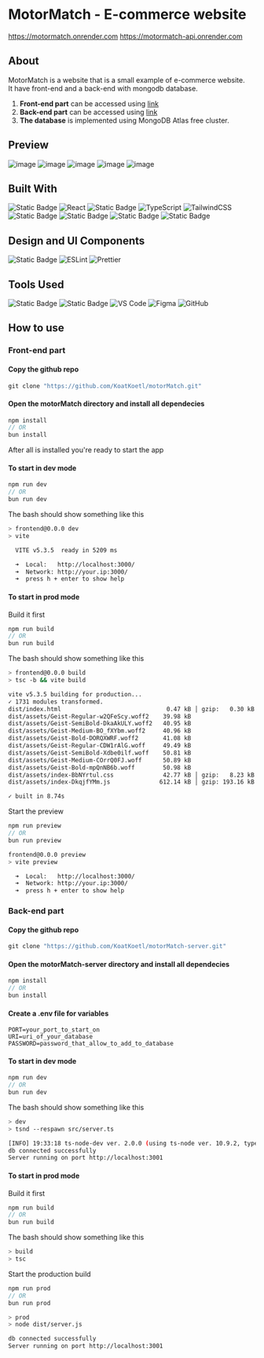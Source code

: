 # MotorMatch - E-commerce website
https://motormatch.onrender.com
https://motormatch-api.onrender.com
## About
MotorMatch is a website that is a small example of e-commerce website. </br>
It have front-end and a back-end with mongodb database. <br>
1. **Front-end part** can be accessed using <a href="https://github.com/KoatKoetl/motorMatch" target="blank">link</a> 
2. **Back-end part** can be accessed using <a href="https://github.com/KoatKoetl/motorMatch-server" target="blank">link</a> 
3. **The database** is implemented using MongoDB Atlas free cluster.

## Preview


![image](https://github.com/user-attachments/assets/aa289ec9-844b-458f-b204-09f08c4686ac)
![image](https://github.com/user-attachments/assets/41237c30-2f1d-400c-8e71-8db958937cd3)
![image](https://github.com/user-attachments/assets/e05baa06-88a4-4adb-888b-3d1f6ff787bc)
![image](https://github.com/user-attachments/assets/0494f371-eee5-4c7d-be42-ffc6ba355fcc)
![image](https://github.com/user-attachments/assets/91224837-6231-4266-89be-2b0af062847c)

## Built With

![Static Badge](https://img.shields.io/badge/MongoDB-white?style=for-the-badge&logo=mongodb&logoColor=green)
![React](https://img.shields.io/badge/React-61DAFB?style=for-the-badge&logo=react&logoColor=black)
![Static Badge](https://img.shields.io/badge/Vite-darkblue?style=for-the-badge&logo=vite&logoColor=yellow)
![TypeScript](https://img.shields.io/badge/TypeScript-007ACC?style=for-the-badge&logo=typescript&logoColor=white)
![TailwindCSS](https://img.shields.io/badge/TailwindCSS-38B2AC?style=for-the-badge&logo=tailwind-css&logoColor=white)
![Static Badge](https://img.shields.io/badge/Redux-red?style=for-the-badge&logo=redux&logoColor=white)
![Static Badge](https://img.shields.io/badge/Express-gray?style=for-the-badge&logo=express&logoColor=white)
![Static Badge](https://img.shields.io/badge/Zod-black?style=for-the-badge&logo=zod&logoColor=blue)
![Static Badge](https://img.shields.io/badge/Docker-black?style=for-the-badge&logo=docker)


## Design and UI Components

![Static Badge](https://img.shields.io/badge/RadixUI-white?style=for-the-badge&logo=radixui&logoColor=black)
![ESLint](https://img.shields.io/badge/ESLint-4B32C3?style=for-the-badge&logo=eslint&logoColor=white)
![Prettier](https://img.shields.io/badge/Prettier-F7B93E?style=for-the-badge&logo=prettier&logoColor=black)

## Tools Used

![Static Badge](https://img.shields.io/badge/Render-white?style=for-the-badge&logo=render&logoColor=black)
![Static Badge](https://img.shields.io/badge/git-white?style=for-the-badge&logo=git&logoColor=orange)
![VS Code](https://img.shields.io/badge/VS%20Code-007ACC?style=for-the-badge&logo=visual-studio-code&logoColor=white)
![Figma](https://img.shields.io/badge/Figma-F24E1E?style=for-the-badge&logo=figma&logoColor=white)
![GitHub](https://img.shields.io/badge/GitHub-181717?style=for-the-badge&logo=github&logoColor=white)

## How to use

### Front-end part

#### Copy the github repo
```js
git clone "https://github.com/KoatKoetl/motorMatch.git"
```

#### Open the motorMatch directory and install all dependecies
```js
npm install
// OR
bun install
```

After all is installed you're ready to start the app

#### To start in dev mode
```js
npm run dev
// OR
bun run dev
```

The bash should show something like this
```bash
> frontend@0.0.0 dev
> vite

  VITE v5.3.5  ready in 5209 ms

  ➜  Local:   http://localhost:3000/  
  ➜  Network: http://your.ip:3000/
  ➜  press h + enter to show help     
```

#### To start in prod mode
Build it first
```js
npm run build
// OR
bun run build
```
The bash should show something like this
```bash
> frontend@0.0.0 build
> tsc -b && vite build

vite v5.3.5 building for production...
✓ 1731 modules transformed.
dist/index.html                              0.47 kB │ gzip:   0.30 kB
dist/assets/Geist-Regular-w2QFeScy.woff2    39.98 kB
dist/assets/Geist-SemiBold-DkaAkULY.woff2   40.95 kB
dist/assets/Geist-Medium-BO_fXYbm.woff2     40.96 kB
dist/assets/Geist-Bold-DORQXWRF.woff2       41.08 kB
dist/assets/Geist-Regular-CDW1rAlG.woff     49.49 kB
dist/assets/Geist-SemiBold-Xdbe0ilf.woff    50.81 kB
dist/assets/Geist-Medium-COrrQ0FJ.woff      50.89 kB
dist/assets/Geist-Bold-mpQnNB6b.woff        50.98 kB
dist/assets/index-BbNYrtul.css              42.77 kB │ gzip:   8.23 kB
dist/assets/index-DkqjfYMm.js              612.14 kB │ gzip: 193.16 kB

✓ built in 8.74s
```


Start the preview
```js
npm run preview
// OR
bun run preview
```
```bash
frontend@0.0.0 preview
> vite preview

  ➜  Local:   http://localhost:3000/
  ➜  Network: http://your.ip:3000/
  ➜  press h + enter to show help     
```

### Back-end part

#### Copy the github repo
```js
git clone "https://github.com/KoatKoetl/motorMatch-server.git"
```

#### Open the motorMatch-server directory and install all dependecies
```js
npm install
// OR
bun install
```

#### Create a .env file for variables
```env
PORT=your_port_to_start_on
URI=uri_of_your_database
PASSWORD=password_that_allow_to_add_to_database
```

#### To start in dev mode
```js
npm run dev
// OR
bun run dev
```

The bash should show something like this
```bash
> dev
> tsnd --respawn src/server.ts

[INFO] 19:33:18 ts-node-dev ver. 2.0.0 (using ts-node ver. 10.9.2, typescript ver. 5.5.3)
db connected successfully
Server running on port http://localhost:3001
```

#### To start in prod mode
Build it first
```js
npm run build
// OR
bun run build
```
The bash should show something like this
```bash
> build
> tsc
```

Start the production build
```js
npm run prod
// OR
bun run prod
```
```bash
> prod
> node dist/server.js

db connected successfully
Server running on port http://localhost:3001
```
